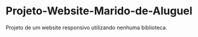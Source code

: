 # Projeto-Website-Marido-de-Aluguel
 Projeto de um website responsivo utilizando nenhuma biblioteca.
